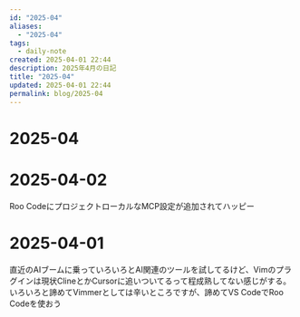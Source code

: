 ```yaml
---
id: "2025-04"
aliases:
  - "2025-04"
tags:
  - daily-note
created: 2025-04-01 22:44
description: 2025年4月の日記
title: "2025-04"
updated: 2025-04-01 22:44
permalink: blog/2025-04
---
```


# 2025-04

# 2025-04-02

Roo CodeにプロジェクトローカルなMCP設定が追加されてハッピー  

# 2025-04-01

直近のAIブームに乗っていろいろとAI関連のツールを試してるけど、Vimのプラグインは現状ClineとかCursorに追いついてるって程成熟してない感じがする。
いろいろと諦めてVimmerとしては辛いところですが、諦めてVS CodeでRoo Codeを使おう
